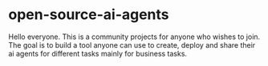# open-source-ai-agents
Hello everyone. This is a community projects for anyone who wishes to join. The goal is to build a tool anyone can use to create, deploy and share their ai agents for different tasks mainly for business tasks.
